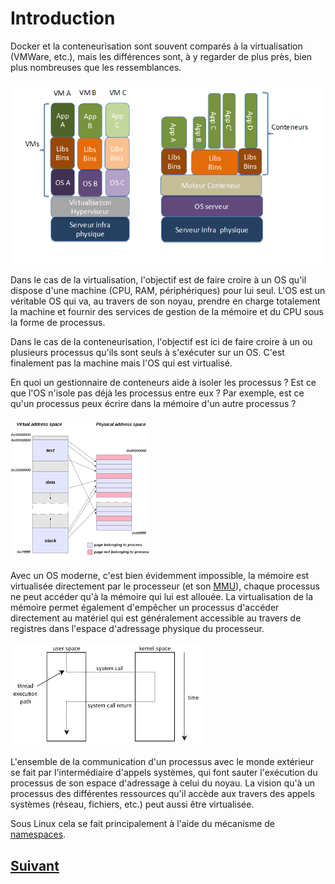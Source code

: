 
# Introduction

Docker et la conteneurisation sont souvent comparés à la virtualisation 
(VMWare, etc.),
mais les différences sont, à y regarder de plus près, bien plus nombreuses
que les ressemblances.

![Comparaison conteneur/VM](compare-container-virtualizer.png)

Dans le cas de la virtualisation, l'objectif est de faire croire à un OS
qu'il dispose d'une machine (CPU, RAM, périphériques) pour lui seul.
L'OS est un véritable OS qui va, au travers de son noyau, prendre en charge
totalement la machine et fournir des services de gestion
de la mémoire et du CPU sous la forme de processus.

Dans le cas de la conteneurisation, l'objectif est ici de faire croire à un
ou plusieurs processus qu'ils sont seuls à s'exécuter sur un OS.
C'est finalement pas la machine mais l'OS qui est virtualisé.

En quoi un gestionnaire de conteneurs aide à isoler les processus ?
Est ce que l'OS n'isole pas déjà les processus entre eux ?
Par exemple, est ce qu'un processus peux écrire dans la mémoire d'un autre
processus ?

![Espace d'adressage](address-space.png)

Avec un OS moderne, c'est bien évidemment impossible, la mémoire est 
virtualisée directement par le processeur (et son [MMU](https://en.wikipedia.org/wiki/Memory_management_unit)), chaque processus ne
peut accéder qu'à la mémoire qui lui est allouée. La virtualisation de la 
mémoire permet également d'empêcher un processus d'accéder directement au 
matériel qui est généralement accessible au travers de registres dans 
l'espace d'adressage physique du processeur.

![Appel système](system-call.png)

L'ensemble de la communication d'un processus avec le monde extérieur se
fait par l'intermédiaire d'appels systèmes, qui font sauter l'exécution du
processus de son espace d'adressage à celui du noyau. La vision qu'à un
processus des différentes ressources qu'il accède aux travers des appels
systèmes (réseau, fichiers, etc.) peut aussi être virtualisée.

Sous Linux cela se fait principalement à l'aide du mécanisme de
[namespaces](https://en.wikipedia.org/wiki/Linux_namespaces).

## [Suivant](WithoutDocker.html)